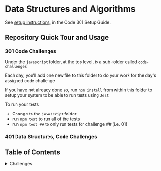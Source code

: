 # Data Structures and Algorithms

See [setup instructions](https://codefellows.github.io/setup-guide/code-301/3-code-challenges), in the Code 301 Setup Guide.

## Repository Quick Tour and Usage

### 301 Code Challenges

Under the `javascript` folder, at the top level, is a sub-folder called `code-challenges`

Each day, you'll add one new file to this folder to do your work for the day's assigned code challenge

If you have not already done so, run `npm install` from within this folder to setup your system to be able to run tests using `Jest`

To run your tests

- Change to the `javascript` folder
- run `npm test` to run all of the tests
- run `npm test ##` to only run tests for challenge ## (i.e. 01)

### 401 Data Structures, Code Challenges

## Table of Contents

<details closed><summary>Challenges</summary>
    <br>
    - <a href="python/code_challenges/list-reverse/README.md">List reverse</a>
    <br>
    <br>
    - <a href="python/code_challenges/list-insert-shift/README.md">List insert shift</a>
    <br>
    <br>
    - <a href="python/code_challenges/list-binary-search/README.md">List binary search</a>
    <br>
    <br>
    - <a href="python/linked_list/README.md">Linked lists</a>
    <br>
    <br>
    - <a href="python/linked_list/linked_list_insertions/README.md">Linked list Insertions</a>
    <br>
   <br>
    - <a href="python/linked_list/linked_list_kth/README.md">Linked list Kth</a>
    <br>
</details>

